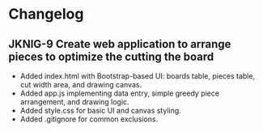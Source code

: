 # Changelog

## JKNIG-9 Create web application to arrange pieces to optimize the cutting the board
- Added index.html with Bootstrap-based UI: boards table, pieces table, cut width area, and drawing canvas.
- Added app.js implementing data entry, simple greedy piece arrangement, and drawing logic.
- Added style.css for basic UI and canvas styling.
- Added .gitignore for common exclusions.
